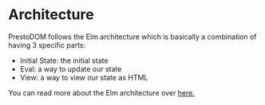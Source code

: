 # Architecture

PrestoDOM follows the Elm architecture which is basically a combination of having 3 specific parts:

* Initial State: the initial state
* Eval: a way to update our state
* View: a way to view our state as HTML

You can read more about the Elm architecture over [here.](https://guide.elm-lang.org/architecture/)

